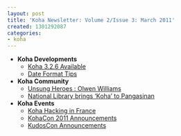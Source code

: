 ```yaml
---
layout: post
title: 'Koha Newsletter: Volume 2/Issue 3: March 2011'
created: 1301292087
categories:
- koha
---
```

<ul>
<li><strong>Koha Developments</strong>
<ul>
<li><a href="http://koha-community.org/koha-newsletter-volume-2issue-3-march-2011#koha326">Koha 3.2.6 Available</a></li>
<li><a href="http://koha-community.org/koha-newsletter-volume-2issue-3-march-2011#date">Date Format Tips</a></li>
</ul>
</li>
<li><strong>Koha Community</strong>
<ul>
<li><a href="http://koha-community.org/koha-newsletter-volume-2issue-3-march-2011#unsung">Unsung Heroes : Olwen Williams</a></li>
<li><a href="http://koha-community.org/koha-newsletter-volume-2issue-3-march-2011#pangasinan">National Library brings ‘Koha’ to Pangasinan</a></li>

</ul>
</li>
<li><strong>Koha Events</strong>
<ul>
<li><a href="http://koha-community.org/koha-newsletter-volume-2issue-3-march-2011#francehack">Koha Hacking in France</a></li>
<li><a href="http://koha-community.org/koha-newsletter-volume-2issue-3-march-2011#kohacon11">KohaCon 2011 Announcements</a></li>
<li><a href="http://koha-community.org/koha-newsletter-volume-2issue-3-march-2011#kudos">KudosCon Announcements</a></li>
</ul>
</li>
</ul>

